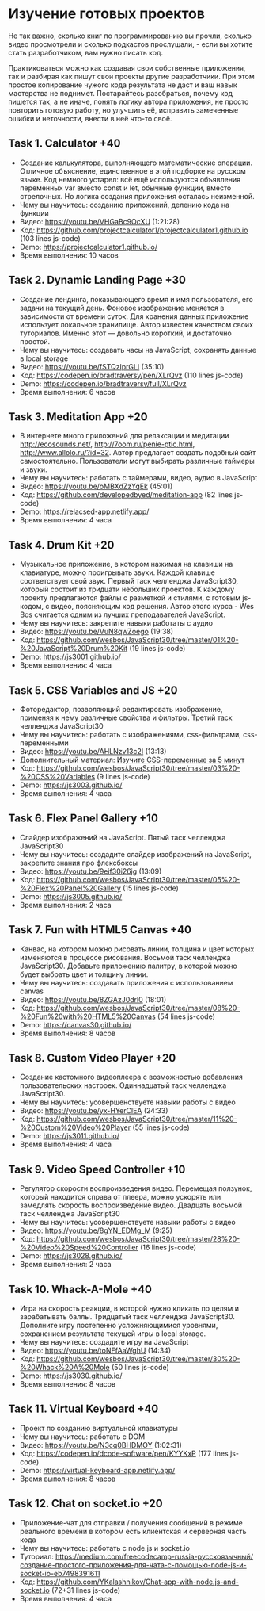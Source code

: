# Изучение готовых проектов

Не так важно, сколько книг по программированию вы прочли, сколько видео просмотрели и сколько подкастов прослушали, - если вы хотите стать разработчиком, вам нужно писать код.

Практиковаться можно как создавая свои собственные приложения, так и разбирая как пишут свои проекты другие разработчики. При этом простое копирование чужого кода результата не даст и ваш навык мастерства не поднимет. Постарайтесь разобраться, почему код пишется так, а не иначе, понять логику автора приложения, не просто повторить готовую работу, но улучшить её, исправить замеченные ошибки и неточности, внести в неё что-то своё.

## Task 1. Calculator +40

- Создание калькулятора, выполняющего математические операции. Отличное объяснение, единственное в этой подборке на русском языке. Код немного устарел: всё ещё используются объявления переменных var вместо const и let, обычные функции, вместо стрелочных. Но логика создания приложения осталась неизменной. 
- Чему вы научитесь: созданию приложений, делению кода на функции
- Видео: https://youtu.be/VHGaBc9OcXU (1:21:28)
- Код: https://github.com/projectcalculator1/projectcalculator1.github.io (103 lines js-code)
- Demo: https://projectcalculator1.github.io/
- Время выполнения: 10 часов

## Task 2. Dynamic Landing Page +30

- Создание лендинга, показывающего время и имя пользователя, его задачи на текущий день. Фоновое изображение меняется в зависимости от времени суток. Для хранения данных приложение использует локальное хранилище. Автор известен качеством своих туториалов. Именно этот — довольно короткий, и достаточно простой. 
- Чему вы научитесь: создавать часы на JavaScript, сохранять данные в local storage
- Видео: https://youtu.be/fSTQzlprGLI (35:10)
- Код: https://codepen.io/bradtraversy/pen/XLrQvz (110 lines js-code)
- Demo: https://codepen.io/bradtraversy/full/XLrQvz
- Время выполнения: 6 часов

## Task 3. Meditation App +20

- В интернете много приложений для релаксации и медитации http://ecosounds.net/, http://7oom.ru/penie-ptic.html,  http://www.allolo.ru/?id=32. Автор предлагает создать подобный сайт самостоятельно. Пользователи могут выбирать различные таймеры и звуки.
- Чему вы научитесь: работать с таймерами, видео, аудио в JavaScript
- Видео: https://youtu.be/oMBXdZzYqEk (45:01)
- Код: https://github.com/developedbyed/meditation-app (82 lines js-code)
- Demo: https://relacsed-app.netlify.app/ 
- Время выполнения: 4 часа

## Task 4. Drum Kit +20

- Музыкальное приложение, в котором нажимая на клавиши на клавиатуре, можно проигрывать звуки. Каждой клавише соответствует свой звук. Первый таск челленджа JavaScript30, который состоит из тридцати небольших проектов. К каждому проекту предлагаются файлы с разметкой и стилями, с готовым js-кодом, с видео, поясняющим ход решения. Автор этого курса - Wes Bos считается одним из лучших преподавателей JavaScript. 
- Чему вы научитесь: закрепите навыки работаты с аудио
- Видео: https://youtu.be/VuN8qwZoego (19:38)
- Код: https://github.com/wesbos/JavaScript30/tree/master/01%20-%20JavaScript%20Drum%20Kit (19 lines js-code)
- Demo: https://js3001.github.io/ 
- Время выполнения: 4 часа

## Task 5. CSS Variables and JS +20

- Фоторедактор, позволяющий редактировать изображение, применяя к нему различные свойства и фильтры. Третий таск челленджа JavaScript30
- Чему вы научитесь: работать с изображениями, css-фильтрами, css-переменными
- Видео: https://youtu.be/AHLNzv13c2I (13:13)
- Дополнительный материал: [Изучите CSS-переменные за 5 минут](https://github.com/devSchacht/translations/blob/master/articles/per-harald-borgen-learn-css-variables-in-5-minutes/README.md)
- Код: https://github.com/wesbos/JavaScript30/tree/master/03%20-%20CSS%20Variables (9 lines js-code)
- Demo: https://js3003.github.io/ 
- Время выполнения: 4 часа

## Task 6. Flex Panel Gallery +10

- Слайдер изображений на JavaScript. Пятый таск челленджа JavaScript30
- Чему вы научитесь: создадите слайдер изображений на JavaScript, закрепите знания про флексбоксы
- Видео: https://youtu.be/9eif30i26jg (13:09)
- Код: https://github.com/wesbos/JavaScript30/tree/master/05%20-%20Flex%20Panel%20Gallery (15 lines js-code)
- Demo: https://js3005.github.io/ 
- Время выполнения: 2 часа

## Task 7. Fun with HTML5 Canvas +40

- Канвас, на котором можно рисовать линии, толщина и цвет которых изменяются в процессе рисования. Восьмой таск челленджа JavaScript30. Добавьте приложению палитру, в которой можно будет выбрать цвет и толщину линии.
- Чему вы научитесь: создавать приложения с использованием canvas
- Видео: https://youtu.be/8ZGAzJ0drl0 (18:01)
- Код: https://github.com/wesbos/JavaScript30/tree/master/08%20-%20Fun%20with%20HTML5%20Canvas (54 lines js-code)
- Demo: https://canvas30.github.io/ 
- Время выполнения: 8 часов

## Task 8. Custom Video Player +20

- Создание кастомного видеоплеера с возможностью добавления пользовательских настроек. Одиннадцатый таск челленджа JavaScript30.
- Чему вы научитесь: усовершенствуете навыки работы с видео
- Видео: https://youtu.be/yx-HYerClEA (24:33)
- Код: https://github.com/wesbos/JavaScript30/tree/master/11%20-%20Custom%20Video%20Player (55 lines js-code)
- Demo:  https://js3011.github.io/
- Время выполнения: 4 часа

## Task 9. Video Speed Controller +10

- Регулятор скорости воспроизведения видео. Перемещая ползунок, который находится справа от плеера, можно ускорять или замедлять скорость воспроизведение видео. Двадцать восьмой таск челленджа JavaScript30
- Чему вы научитесь: усовершенствуете навыки работы с видео
- Видео: https://youtu.be/8gYN_EDMg_M (9:25)
- Код: https://github.com/wesbos/JavaScript30/tree/master/28%20-%20Video%20Speed%20Controller (16 lines js-code)
- Demo: https://js3028.github.io/
- Время выполнения: 2 часа

## Task 10. Whack-A-Mole +40

- Игра на скорость реакции, в которой нужно кликать по целям и зарабатывать баллы. Тридцатый таск челленджа JavaScript30. Дополните игру постепенно усложняющимися уровнями, сохранением результата текущей игры в local storage. 
- Чему вы научитесь: создадите игру на JavaScript
- Видео: https://youtu.be/toNFfAaWghU (14:34)
- Код: https://github.com/wesbos/JavaScript30/tree/master/30%20-%20Whack%20A%20Mole (50 lines js-code)
- Demo: https://js3030.github.io/
- Время выполнения: 8 часов


## Task 11. Virtual Keyboard +40

- Проект по созданию виртуальной клавиатуры 
- Чему вы научитесь: работать с DOM
- Видео: https://youtu.be/N3cq0BHDMOY (1:02:31)
- Код: https://codepen.io/dcode-software/pen/KYYKxP (177 lines js-code)
- Demo: https://virtual-keyboard-app.netlify.app/
- Время выполнения: 8 часов

## Task 12. Chat on socket.io +20

- Приложение-чат для отправки / получения сообщений в режиме реального времени в котором есть клиентская и серверная часть кода
- Чему вы научитесь: работать с node.js и socket.io
- Туториал: https://medium.com/freecodecamp-russia-русскоязычный/создание-простого-приложения-для-чата-с-помощью-node-js-и-socket-io-eb7498391611
- Код: https://github.com/YKalashnikov/Chat-app-with-node.js-and-socket.io (72+31 lines js-code)
- Время выполнения: 4 часа
